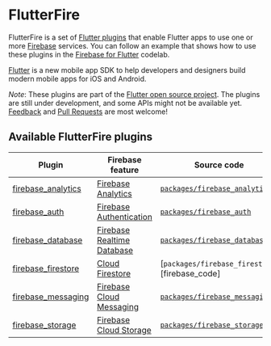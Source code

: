 # FlutterFire

FlutterFire is a set of [Flutter plugins](https://flutter.io/platform-plugins/)
that enable Flutter apps to use one or more [Firebase](https://firebase.google.com/) services. You can follow an example that shows how to use these plugins in the [Firebase for Flutter](https://codelabs.developers.google.com/codelabs/flutter-firebase/index.html#0) codelab.

[Flutter](https://flutter.io) is a new mobile app SDK to help developers and
designers build modern mobile apps for iOS and Android.
  
*Note*: These plugins are part of the [Flutter open source project](https://github.com/flutter). 
The plugins are still under development, and some APIs might not be available yet. 
[Feedback](https://github.com/flutter/flutter/issues) and [Pull Requests](https://github.com/flutter/plugins/pulls) are most welcome!
 
## Available FlutterFire plugins

| Plugin | Firebase feature | Source code |
|---|---|---|
| [firebase_analytics][analytics_pub] | [Firebase Analytics][analytics_product] | [`packages/firebase_analytics`][analytics_code] |
| [firebase_auth][auth_pub] | [Firebase Authentication][auth_product] | [`packages/firebase_auth`][auth_code] |
| [firebase_database][database_pub] | [Firebase Realtime Database][database_product] | [`packages/firebase_database`][database_code] |
| [firebase_firestore][firestore_pub] | [Cloud Firestore][firestore_product] | [`packages/firebase_firestore`][firebase_code] |
| [firebase_messaging][messaging_pub] | [Firebase Cloud Messaging][messaging_product] | [`packages/firebase_messaging`][messaging_code] |
| [firebase_storage][storage_pub] | [Firebase Cloud Storage][storage_product] | [`packages/firebase_storage`][storage_code] |

[analytics_pub]: https://pub.dartlang.org/packages/firebase_analytics
[analytics_product]: https://firebase.google.com/products/analytics/
[analytics_code]: https://github.com/flutter/plugins/tree/master/packages/firebase_analytics

[auth_pub]: https://pub.dartlang.org/packages/firebase_auth
[auth_product]: https://firebase.google.com/products/auth/
[auth_code]: https://github.com/flutter/plugins/tree/master/packages/firebase_auth

[firestore_pub]: https://pub.dartlang.org/packages/firebase_database
[firestore_product]: https://firebase.google.com/docs/firestore
[firestore_code]: https://github.com/flutter/plugins/tree/master/packages/firebase_firestore

[database_pub]: https://pub.dartlang.org/packages/firebase_database
[database_product]: https://firebase.google.com/products/database/
[database_code]: https://github.com/flutter/plugins/tree/master/packages/firebase_database

[messaging_pub]: https://pub.dartlang.org/packages/firebase_messaging
[messaging_product]: https://firebase.google.com/products/cloud-messaging/
[messaging_code]: https://github.com/flutter/plugins/tree/master/packages/firebase_messaging

[storage_pub]: https://pub.dartlang.org/packages/firebase_storage
[storage_product]: https://firebase.google.com/products/storage/
[storage_code]: https://github.com/flutter/plugins/tree/master/packages/firebase_storage
